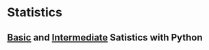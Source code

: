 # Statistics

## [Basic](https://nbviewer.org/github/davidefilosa/statistics/blob/master/Basic%20Statistic.ipynb) and [Intermediate](https://nbviewer.org/github/davidefilosa/statistics/blob/master/Intermediate%20Statistics.ipynb) Satistics with Python 
